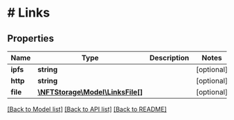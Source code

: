 # # Links

## Properties

Name | Type | Description | Notes
------------ | ------------- | ------------- | -------------
**ipfs** | **string** |  | [optional]
**http** | **string** |  | [optional]
**file** | [**\NFTStorage\Model\LinksFile[]**](LinksFile.md) |  | [optional]

[[Back to Model list]](../../README.md#models) [[Back to API list]](../../README.md#endpoints) [[Back to README]](../../README.md)
